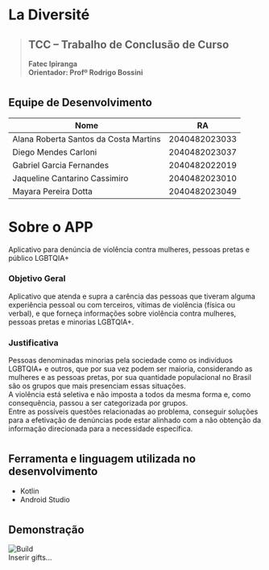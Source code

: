 # **La Diversité**
> ## **TCC – Trabalho de Conclusão de Curso**  
> **Fatec Ipiranga**   
> **Orientador: Profº Rodrigo Bossini**
#
## **Equipe de Desenvolvimento**
| Nome | RA |
| ------------- | ------------- |
| Alana Roberta Santos da Costa Martins  | 2040482023033  |
| Diego Mendes Carloni  | 2040482023037  |
| Gabriel Garcia Fernandes | 2040482022019 |
| Jaqueline Cantarino Cassimiro  | 2040482023010  |
| Mayara Pereira Dotta  | 2040482023049  |
#
# **Sobre o APP**
Aplicativo para denúncia de violência contra mulheres, pessoas pretas e público LGBTQIA+ 
### **Objetivo Geral**
Aplicativo que atenda e supra a carência das pessoas que tiveram alguma experiência pessoal ou com terceiros, vítimas de violência (física ou verbal), e que forneça informações sobre violência contra mulheres, pessoas pretas e minorias LGBTQIA+. 
### **Justificativa**
Pessoas denominadas minorias pela sociedade como os indivíduos LGBTQIA+ e outros, que por sua vez podem ser maioria, considerando as mulheres e as pessoas pretas, por sua quantidade populacional no Brasil são os grupos que mais presenciam essas situações.   
A violência está seletiva e não imposta a todos da mesma forma e, como consequência, passou a ser categorizada por grupos.   
Entre as possíveis questões relacionadas ao problema, conseguir soluções para a efetivação de denúncias pode estar alinhado com a não obtenção da informação direcionada para a necessidade específica. 
#
## **Ferramenta e linguagem utilizada no desenvolvimento**
* Kotlin
* Android Studio   
#
## **Demonstração**
![Build](https://img.shields.io/static/v1?label=Versão&message=1.0&color=blue)   
Inserir gifts...




